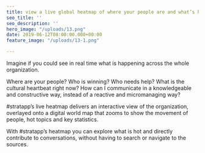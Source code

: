 ```yaml
---
title: view a live global heatmap of where your people are and what’s hot right now
seo_title: ''
seo_description: ''
hero_image: "/uploads/13.png"
date: 2019-06-12T08:00:00.000+00:00
feature_image: "/uploads/13-1.png"

---
```

Imagine if you could see in real time what is happening across the whole organization.

Where are your people?  Who is winning?  Who needs help?  What is the cultural heartbeat right now?  How can I communicate in a knowledgeable and constructive way, instead of a reactive and micromanaging way?

\#stratapp’s live heatmap delivers an interactive view of the organization, overlayed onto a digital world map that zooms to show the movement of people, hot topics and key statistics.

With #stratapp’s heatmap you can explore what is hot and directly contribute to conversations, without having to search or navigate to the sources.